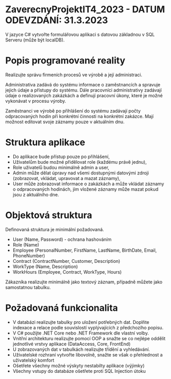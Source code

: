 # ZaverecnyProjektIT4_2023 - DATUM ODEVZDÁNÍ: 31.3.2023

V jazyce C# vytvořte formulářovou aplikaci s datovou základnou v SQL Serveru (může být localDB).

# Popis programované reality

Realizujte správu firmeních procesů ve výrobě a její administraci.

Administrativa zadává do systému informace o zaměstnancích a spravuje jejich údaje a přístupy do systému. Dále
pracovníci administrativy zadávají údaje o realizovaných zakázkách a definují pracovní úkony, které je možné vykonávat v
procesu výroby.

Zaměstnanci ve výrobě po přihlášení do systému zadávají počty odpracovaných hodin při konkrétní činnosti na konkrétní
zakázce. Mají možnost editovat svoje záznamy pouze v aktuálním dnu.

# Struktura aplikace

- Do aplikace bude přístup pouze po přihlášení,
- Uživatelům bude možné přidělovat role (každému právě jednu),
- Role uživatelů budou minimálně admin a user,
- Admin může dělat úpravy nad všemi dostupnými datovými zdroji (zobrazovat, vkládat, upravovat a mazat záznamy),
- User může zobrazovat informace o zakázkách a může vkládat záznamy o odpracovaných hodinách, jím vložené záznamy může
  mazat pokud jsou z aktuálního dne.

# Objektová struktura

Definovaná struktura je minimální požadovaná.

- User (Name, Password) - ochrana hashováním
- Role (Name)
- Employee (PersonalNumber, FirstName, LastName, BirthDate, Email, PhoneNumber)
- Contract (ContractNumber, Customer, Description)
- WorkType (Name, Description)
- WorkHours (Employee, Contract, WorkType, Hours)

Zákazníka realizujte minimálně jako textový záznam, případně můžete jako samostatnou tabulku.

# Požadovaná funkcionalita

- V databázi realizujte tabulky pro uložení potřebných dat. Doplňte indexace a relace podle souvislostí vyplývajících z
  předchozího popisu.
- V C# použijte .NET Core nebo .NET Framework dle vlastní volby.
- Vnitřní architekturu realizujte pomocí OOP a snažte se co nejlépe oddělit jednotlivé vrstvy aplikace (DataAccess,
  Core, FrontEnd)
- U zobrazovaných dat v tabulkách realizujte třídění a vyhledávání.
- Uživatelské rozhraní vytvořte libovolně, snažte se však o přehlednost a uživatelský komfort
- Ošetřete všechny možné výskyty nestabilty aplikace (výjimky)
- Všechny vstupy do databáze ošetřete proti SQL Injection útoku

